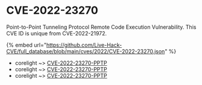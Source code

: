 # CVE-2022-23270

Point-to-Point Tunneling Protocol Remote Code Execution Vulnerability. This CVE ID is unique from CVE-2022-21972.

{% embed url="https://github.com/Live-Hack-CVE/full_database/blob/main/cves/2022/CVE-2022-23270.json" %}


* corelight ~> [CVE-2022-23270-PPTP](https://www.alice-snow.ru/2022/database/cve-2022-23270/cve-2022-23270-pptp-corelight)
* corelight ~> [CVE-2022-23270-PPTP](https://www.alice-snow.ru/2022/database/cve-2022-23270/cve-2022-23270-pptp-corelight)
* corelight ~> [CVE-2022-23270-PPTP](https://www.alice-snow.ru/2022/database/cve-2022-23270/cve-2022-23270-pptp-corelight)